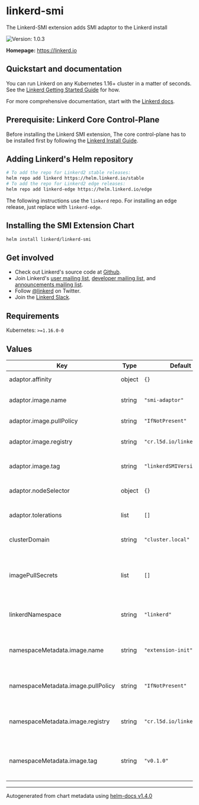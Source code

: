 # linkerd-smi

The Linkerd-SMI extension adds SMI adaptor to the Linkerd install

![Version: 1.0.3](https://img.shields.io/badge/Version-1.0.3-informational?style=flat-square)

**Homepage:** <https://linkerd.io>

## Quickstart and documentation

You can run Linkerd on any Kubernetes 1.16+ cluster in a matter of seconds. See
the [Linkerd Getting Started Guide][getting-started] for how.

For more comprehensive documentation, start with the [Linkerd
docs][linkerd-docs].

## Prerequisite: Linkerd Core Control-Plane

Before installing the Linkerd SMI extension, The core control-plane has to
be installed first by following the [Linkerd Install
Guide](https://linkerd.io/2/tasks/install/).

## Adding Linkerd's Helm repository

```bash
# To add the repo for Linkerd2 stable releases:
helm repo add linkerd https://helm.linkerd.io/stable
# To add the repo for Linkerd2 edge releases:
helm repo add linkerd-edge https://helm.linkerd.io/edge
```

The following instructions use the `linkerd` repo. For installing an edge
release, just replace with `linkerd-edge`.

## Installing the SMI Extension Chart

```bash
helm install linkerd/linkerd-smi
```

## Get involved

* Check out Linkerd's source code at [Github][linkerd2].
* Join Linkerd's [user mailing list][linkerd-users], [developer mailing
  list][linkerd-dev], and [announcements mailing list][linkerd-announce].
* Follow [@linkerd][twitter] on Twitter.
* Join the [Linkerd Slack][slack].

[cncf]: https://www.cncf.io/
[getting-started]: https://linkerd.io/2/getting-started/
[linkerd2]: https://github.com/linkerd/linkerd2
[linkerd-announce]: https://lists.cncf.io/g/cncf-linkerd-announce
[linkerd-dev]: https://lists.cncf.io/g/cncf-linkerd-dev
[linkerd-docs]: https://linkerd.io/2/overview/
[linkerd-users]: https://lists.cncf.io/g/cncf-linkerd-users
[slack]: http://slack.linkerd.io
[twitter]: https://twitter.com/linkerd

## Requirements

Kubernetes: `>=1.16.0-0`

## Values

| Key | Type | Default | Description |
|-----|------|---------|-------------|
| adaptor.affinity | object | `{}` | Affinity for the adaptor instance |
| adaptor.image.name | string | `"smi-adaptor"` | Docker image name for the adaptor instance |
| adaptor.image.pullPolicy | string | `"IfNotPresent"` | Pull policy  for the adaptor instance |
| adaptor.image.registry | string | `"cr.l5d.io/linkerd"` | Docker registry for the adaptor instance |
| adaptor.image.tag | string | `"linkerdSMIVersionValue"` | Docker image tag for the adaptor instance |
| adaptor.nodeSelector | object | `{}` | Node selector for the adaptor instance |
| adaptor.tolerations | list | `[]` | Tolerations for the adaptor instance |
| clusterDomain | string | `"cluster.local"` | Kubernetes DNS Domain name to use |
| imagePullSecrets | list | `[]` | imagePullSecrets to apply to all ServiceAccounts for pulling images from private registries |
| linkerdNamespace | string | `"linkerd"` | Namespace of the Linkerd core control-plane install |
| namespaceMetadata.image.name | string | `"extension-init"` | Docker image name for the namespace-metadata instance |
| namespaceMetadata.image.pullPolicy | string | `"IfNotPresent"` | Pull policy for the namespace-metadata instance |
| namespaceMetadata.image.registry | string | `"cr.l5d.io/linkerd"` | Docker registry for the namespace-metadata instance |
| namespaceMetadata.image.tag | string | `"v0.1.0"` | Docker image tag for the namespace-metadata instance |

----------------------------------------------
Autogenerated from chart metadata using [helm-docs v1.4.0](https://github.com/norwoodj/helm-docs/releases/v1.4.0)
